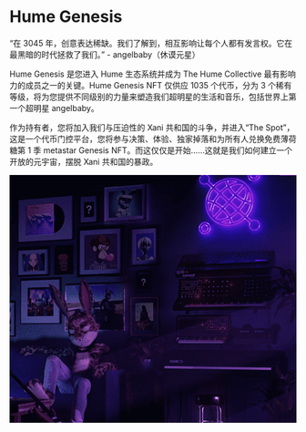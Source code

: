 # Hume Genesis

“在 3045 年，创意表达稀缺。我们了解到，相互影响让每个人都有发言权。它在最黑暗的时代拯救了我们。” - angelbaby（休谟元星）

Hume Genesis 是您进入 Hume 生态系统并成为 The Hume Collective 最有影响力的成员之一的关键。Hume Genesis NFT 仅供应 1035 个代币，分为 3 个稀有等级，将为您提供不同级别的力量来塑造我们超明星的生活和音乐，包括世界上第一个超明星 angelbaby。

作为持有者，您将加入我们与压迫性的 Xani 共和国的斗争，并进入“The Spot”，这是一个代币门控平台，您将参与决策、体验、独家掉落和为所有人兑换免费薄荷糖第 1 季 metastar Genesis NFT。而这仅仅是开始……这就是我们如何建立一个开放的元宇宙，摆脱 Xani 共和国的暴政。

![nft](01.png)
